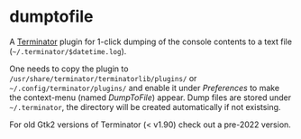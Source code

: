 dumptofile
==========

A [Terminator](https://launchpad.net/terminator) plugin for 1-click dumping of the console contents to a text file (`~/.terminator/$datetime.log`).

One needs to copy the plugin to `/usr/share/terminator/terminatorlib/plugins/` or `~/.config/terminator/plugins/` and enable
it under _Preferences_ to make the context-menu (named _DumpToFile_) appear. Dump files are stored under `~/.terminator`,
the directory will be created automatically if not existsing.

For old Gtk2 versions of Terminator (< v1.90) check out a pre-2022 version.
